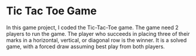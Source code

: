 # Tic Tac Toe Game 

In this game project, I coded the Tic-Tac-Toe game.
The game need 2 players to run the game. 
The player who succeeds in placing three of their marks in a horizontal, vertical, or diagonal row is the winner. 
It is a solved game, with a forced draw assuming best play from both players.
